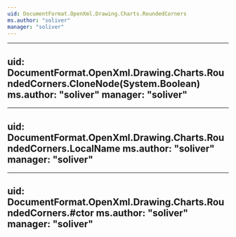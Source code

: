 ```yaml
---
uid: DocumentFormat.OpenXml.Drawing.Charts.RoundedCorners
ms.author: "soliver"
manager: "soliver"
---
```


---
uid: DocumentFormat.OpenXml.Drawing.Charts.RoundedCorners.CloneNode(System.Boolean)
ms.author: "soliver"
manager: "soliver"
---

---
uid: DocumentFormat.OpenXml.Drawing.Charts.RoundedCorners.LocalName
ms.author: "soliver"
manager: "soliver"
---

---
uid: DocumentFormat.OpenXml.Drawing.Charts.RoundedCorners.#ctor
ms.author: "soliver"
manager: "soliver"
---

